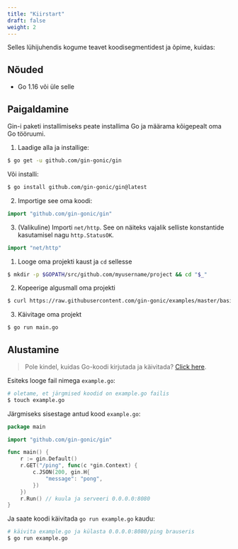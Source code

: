 ```yaml
---
title: "Kiirstart"
draft: false
weight: 2
---
```


Selles lühijuhendis kogume teavet koodisegmentidest ja õpime, kuidas:

## Nõuded

- Go 1.16 või üle selle

## Paigaldamine

Gin-i paketi installimiseks peate installima Go ja määrama kõigepealt oma Go tööruumi.

1. Laadige alla ja installige:

```sh
$ go get -u github.com/gin-gonic/gin
```
Või installi:
```sh
$ go install github.com/gin-gonic/gin@latest
```

2. Importige see oma koodi:

```go
import "github.com/gin-gonic/gin"
```

3. (Valikuline) Importi `net/http`. See on näiteks vajalik selliste konstantide kasutamisel nagu `http.StatusOK`.

```go
import "net/http"
```

1. Looge oma projekti kaust ja `cd` sellesse

```sh
$ mkdir -p $GOPATH/src/github.com/myusername/project && cd "$_"
```

2. Kopeerige algusmall oma projekti

```sh
$ curl https://raw.githubusercontent.com/gin-gonic/examples/master/basic/main.go > main.go
```

3. Käivitage oma projekt

```sh
$ go run main.go
```

## Alustamine

> Pole kindel, kuidas Go-koodi kirjutada ja käivitada? [Click here](https://golang.org/doc/code.html).

Esiteks looge fail nimega `example.go`:

```sh
# oletame, et järgmised koodid on example.go failis
$ touch example.go
```

Järgmiseks sisestage antud kood `example.go`:

```go
package main

import "github.com/gin-gonic/gin"

func main() {
	r := gin.Default()
	r.GET("/ping", func(c *gin.Context) {
		c.JSON(200, gin.H{
			"message": "pong",
		})
	})
	r.Run() // kuula ja serveeri 0.0.0.0:8080
}
```

Ja saate koodi käivitada `go run example.go` kaudu:

```sh
# käivita example.go ja külasta 0.0.0.0:8080/ping brauseris
$ go run example.go
```
